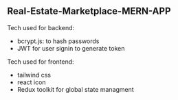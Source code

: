 ## Real-Estate-Marketplace-MERN-APP

Tech used for backend:

- bcrypt.js: to hash passwords
- JWT for user signin to generate token

Tech used for frontend:

- tailwind css
- react icon
- Redux toolkit for global state managment
